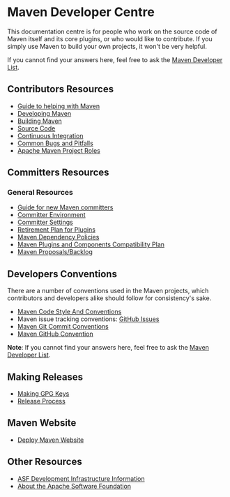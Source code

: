 <!--
Licensed to the Apache Software Foundation (ASF) under one
or more contributor license agreements.  See the NOTICE file
distributed with this work for additional information
regarding copyright ownership.  The ASF licenses this file
to you under the Apache License, Version 2.0 (the
"License"); you may not use this file except in compliance
with the License.  You may obtain a copy of the License at

http://www.apache.org/licenses/LICENSE-2.0

Unless required by applicable law or agreed to in writing,
software distributed under the License is distributed on an
"AS IS" BASIS, WITHOUT WARRANTIES OR CONDITIONS OF ANY
KIND, either express or implied.  See the License for the
specific language governing permissions and limitations
under the License.
-->

# Maven Developer Centre

This documentation centre is for people who work on the source code of Maven itself and its core plugins, or who would like to contribute. If you simply use Maven to build your own projects, it won't be very helpful.

If you cannot find your answers here, feel free to ask the [Maven Developer List](mailto:dev@maven.apache.org).

## Contributors Resources

- [Guide to helping with Maven](../guides/development/guide-helping.html)
- [Developing Maven](../guides/development/guide-maven-development.html)
- [Building Maven](../guides/development/guide-building-maven.html)
- [Source Code](../scm.html)
- [Continuous Integration](https://ci-maven.apache.org/job/Maven/job/maven-box/)
- [Common Bugs and Pitfalls](../plugin-developers/common-bugs.html)
- [Apache Maven Project Roles](../project-roles.html)

## Committers Resources

### General Resources

- [Guide for new Maven committers](./welcome-to-new-committers.html)
- [Committer Environment](./committer-environment.html)
- [Committer Settings](./committer-settings.html)
- [Retirement Plan for Plugins](./retirement-plan-plugins.html)
- [Maven Dependency Policies](./dependency-policies.html)
- [Maven Plugins and Components Compatibility Plan](./compatibility-plan.html)
- [Maven Proposals/Backlog](https://cwiki.apache.org/confluence/pages/viewpage.action?pageId=5964567)

## Developers Conventions

There are a number of conventions used in the Maven projects, which contributors and developers alike should follow for consistency's sake.

- [Maven Code Style And Conventions](./conventions/code.html)
- Maven issue tracking conventions: [GitHub Issues](./conventions/github.html)
- [Maven Git Commit Conventions](./conventions/git.html)
- [Maven GitHub Convention](./conventions/github.html)

**Note**: If you cannot find your answers here, feel free to ask the [Maven Developer List](mailto:dev@maven.apache.org).

## Making Releases

- [Making GPG Keys](./release/pmc-gpg-keys.html)
- [Release Process](./release/index.html)

## Maven Website

- [Deploy Maven Website](./website/index.html)

## Other Resources

- [ASF Development Infrastructure Information](https://www.apache.org/dev/)
- [About the Apache Software Foundation](https://www.apache.org/foundation/)

<!--TODO: tasks as buttons?-->
<!--TODO: de-dupe with existing documents in community-->
<!--TODO: clean up, have cookbook with more in depth documents like cutting releases, etc.-->
